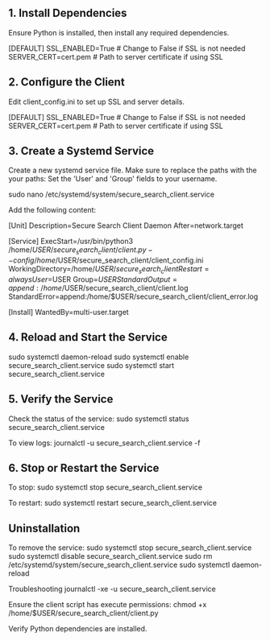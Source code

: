 ## 1. Install Dependencies

Ensure Python is installed, then install any required dependencies.

[DEFAULT]
SSL_ENABLED=True  # Change to False if SSL is not needed
SERVER_CERT=cert.pem  # Path to server certificate if using SSL



## 2. Configure the Client

Edit client_config.ini to set up SSL and server details.

[DEFAULT]
SSL_ENABLED=True  # Change to False if SSL is not needed
SERVER_CERT=cert.pem  # Path to server certificate if using SSL



## 3. Create a Systemd Service

Create a new systemd service file. Make sure to replace the paths with the your paths:
Set the 'User' and 'Group' fields to your username.


sudo nano /etc/systemd/system/secure_search_client.service

Add the following content:

[Unit]
Description=Secure Search Client Daemon
After=network.target

[Service]
ExecStart=/usr/bin/python3 /home/$USER/secure_search_client/client.py --config /home/$USER/secure_search_client/client_config.ini
WorkingDirectory=/home/$USER/secure_search_client
Restart=always
User=$USER
Group=$USER
StandardOutput=append:/home/$USER/secure_search_client/client.log
StandardError=append:/home/$USER/secure_search_client/client_error.log

[Install]
WantedBy=multi-user.target


## 4. Reload and Start the Service

sudo systemctl daemon-reload
sudo systemctl enable secure_search_client.service
sudo systemctl start secure_search_client.service



## 5. Verify the Service

Check the status of the service:
sudo systemctl status secure_search_client.service

To view logs:
journalctl -u secure_search_client.service -f



## 6. Stop or Restart the Service

To stop:
sudo systemctl stop secure_search_client.service

To restart:
sudo systemctl restart secure_search_client.service


## Uninstallation

To remove the service:
sudo systemctl stop secure_search_client.service
sudo systemctl disable secure_search_client.service
sudo rm /etc/systemd/system/secure_search_client.service
sudo systemctl daemon-reload


Troubleshooting
journalctl -xe -u secure_search_client.service

Ensure the client script has execute permissions:
chmod +x /home/$USER/secure_search_client/client.py


Verify Python dependencies are installed.